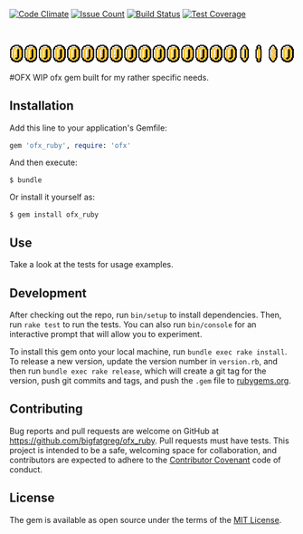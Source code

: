 [coin]:https://raw.githubusercontent.com/bigfatgreg/ofx_ruby/master/doc/img/coin.gif

[![Code Climate](https://codeclimate.com/github/bigfatgreg/ofx_ruby/badges/gpa.svg)](https://codeclimate.com/github/bigfatgreg/ofx_ruby)
[![Issue Count](https://codeclimate.com/github/bigfatgreg/ofx_ruby/badges/issue_count.svg)](https://codeclimate.com/github/bigfatgreg/ofx_ruby)
[![Build Status](https://drone.graveflex.com/api/badges/bigfatgreg/ofx_ruby/status.svg)](https://drone.graveflex.com/bigfatgreg/ofx_ruby)
[![Test Coverage](https://codeclimate.com/repos/5817e08271a9496d910040e2/badges/aa4aa26c5907d13625de/coverage.svg)](https://codeclimate.com/repos/5817e08271a9496d910040e2/coverage)

&nbsp;&nbsp;

![coin]

#OFX
WIP ofx gem built for my rather specific needs. 

## Installation

Add this line to your application's Gemfile:

```ruby
gem 'ofx_ruby', require: 'ofx'
```

And then execute:

    $ bundle

Or install it yourself as:

    $ gem install ofx_ruby

## Use

Take a look at the tests for usage examples.

## Development

After checking out the repo, run `bin/setup` to install dependencies. Then, run `rake test` to run the tests. You can also run `bin/console` for an interactive prompt that will allow you to experiment.

To install this gem onto your local machine, run `bundle exec rake install`. To release a new version, update the version number in `version.rb`, and then run `bundle exec rake release`, which will create a git tag for the version, push git commits and tags, and push the `.gem` file to [rubygems.org](https://rubygems.org).

## Contributing

Bug reports and pull requests are welcome on GitHub at https://github.com/bigfatgreg/ofx_ruby. Pull requests must have tests. This project is intended to be a safe, welcoming space for collaboration, and contributors are expected to adhere to the [Contributor Covenant](contributor-covenant.org) code of conduct.


## License

The gem is available as open source under the terms of the [MIT License](http://opensource.org/licenses/MIT).

